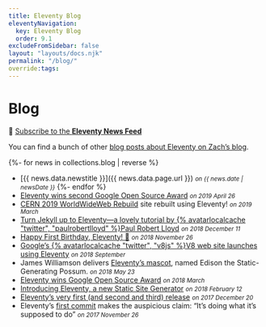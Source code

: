 ```yaml
---
title: Eleventy Blog
eleventyNavigation:
  key: Eleventy Blog
  order: 9.1
excludeFromSidebar: false
layout: "layouts/docs.njk"
permalink: "/blog/"
override:tags:
---
```

# Blog

📢 [Subscribe to the **Eleventy News Feed**](/blog/feed.xml)

You can find a bunch of other [blog posts about Eleventy on Zach’s blog](https://www.zachleat.com/web/eleventy/).

{%- for news in collections.blog | reverse %}
* [{{ news.data.newstitle }}]({{ news.data.page.url }}) <small><em>on {{ news.date | newsDate }}</em></small>
{%- endfor %}
* [Eleventy wins second Google Open Source Award](https://opensource.googleblog.com/2019/04/google-open-source-peer-bonus-winners.html) <small><em> on 2019 April 26</em></small>
* [CERN 2019 WorldWideWeb Rebuild](https://twitter.com/eleven_ty/status/1106589569238085637) site rebuilt using Eleventy! <small><em> on 2019 March</em></small>
* [Turn Jekyll up to Eleventy—a lovely tutorial by {% avatarlocalcache "twitter", "paulrobertlloyd" %}Paul Robert Lloyd](https://24ways.org/2018/turn-jekyll-up-to-eleventy/) <small><em> on 2018 December 11</em></small>
* [Happy First Birthday, Eleventy! 🎉](https://www.zachleat.com/web/eleventy-birthday/) <small><em> on 2018 November 26</em></small>
* [Google’s {% avatarlocalcache "twitter", "v8js" %}V8 web site launches using Eleventy](https://twitter.com/v8js/status/1044202940494475265) <small><em> on 2018 September</em></small>
* James Williamson delivers [Eleventy’s mascot](https://web.archive.org/web/20200307013845/https://twitter.com/jameswillweb/status/999052022497316865), named Edison the Static-Generating Possum. <small><em>on 2018 May 23</em></small>
* [Eleventy wins Google Open Source Award](https://www.zachleat.com/web/google-award/) <small><em> on 2018 March</em></small>
* [Introducing Eleventy, a new Static Site Generator](https://www.zachleat.com/web/introducing-eleventy/) <small><em> on 2018 February 12</em></small>
* [Eleventy’s very first (and second and third) release](https://github.com/11ty/eleventy/releases?after=v0.1.3) <small><em> on 2017 December 20</em></small>
* Eleventy’s [first commit](https://github.com/11ty/eleventy/commit/00ad9192605d5d501de6aae193701c5a2297ef2c) makes the auspicious claim: “It’s doing what it’s supposed to do” <small><em> on 2017 November 26</em></small>